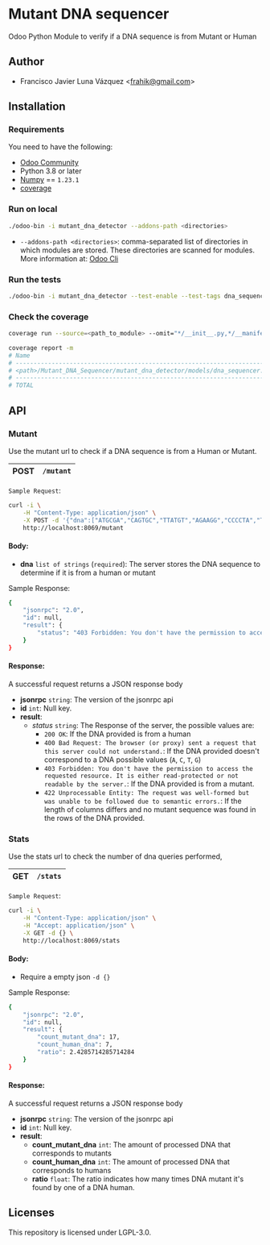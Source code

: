 # Mutant DNA sequencer

Odoo Python Module to verify if a DNA sequence is from Mutant or Human

## Author

* Francisco Javier Luna Vázquez \<<frahik@gmail.com>\>

## Installation

### Requirements

You need to have the following:

* [Odoo Community](https://www.odoo.com/documentation/15.0/administration/install/install.html)
* Python 3.8 or later
* [Numpy](https://pypi.org/project/numpy/) == `1.23.1`
* [coverage](https://coverage.readthedocs.io/en/latest/index.html)

### Run on local

```bash
./odoo-bin -i mutant_dna_detector --addons-path <directories>
```

* `--addons-path <directories>`: comma-separated list of directories in which modules are stored. These directories are scanned for modules. More information at: [Odoo Cli](https://www.odoo.com/documentation/15.0/developer/cli.html#cmdoption-odoo-bin-addons-path)

### Run the tests

```bash
./odoo-bin -i mutant_dna_detector --test-enable --test-tags dna_sequencer --stop-after-init
```

### Check the coverage

```bash
coverage run --source=<path_to_module> --omit="*/__init__.py,*/__manifest__.py,*/tests/*,*/controllers/*" <path_to_odoo_directory>/odoo-bin -d odoo --xmlrpc-port=8012 -u mutant_dna_detector --test-enable --log-level=test --stop-after-init
```

```bash
coverage report -m
# Name                                                                             Stmts   Miss  Cover   Missing
# --------------------------------------------------------------------------------------------------------------
# <path>/Mutant_DNA_Sequencer/mutant_dna_detector/models/dna_sequencer.py      60      5    92%   37-38, 45-46, 115
# --------------------------------------------------------------------------------------------------------------
# TOTAL                                                                               60      5    92
```

## API

### Mutant

Use the mutant url to check if a DNA sequence is from a Human or Mutant.

| POST | `/mutant` |
|------|-----------|

`Sample Request`:

```bash
curl -i \
    -H "Content-Type: application/json" \
    -X POST -d '{"dna":["ATGCGA","CAGTGC","TTATGT","AGAAGG","CCCCTA","TCACTG"]}' \
    http://localhost:8069/mutant
```

#### Body:

* **dna** `list of strings` (`required`): The server stores the DNA sequence to determine if it is from a human or mutant

Sample Response:
```bash
{
    "jsonrpc": "2.0",
    "id": null,
    "result": {
        "status": "403 Forbidden: You don't have the permission to access the requested resource. It is either read-protected or not readable by the server."
    }
}
```

#### Response:

A successful request returns a JSON response body

* **jsonrpc** `string`: The version of the jsonrpc api
* **id** `int`: Null key.
* **result**:
    + *status* `string`: The Response of the server, the possible values are:
        - `200 OK`: If the DNA provided is from a human
        - `400 Bad Request: The browser (or proxy) sent a request that this server could not understand.`: If the DNA provided doesn't correspond to a DNA possible values (`A`, `C`, `T`, `G`)
        - `403 Forbidden: You don't have the permission to access the requested resource. It is either read-protected or not readable by the server.`: If the DNA provided is from a mutant.
        - `422 Unprocessable Entity: The request was well-formed but was unable to be followed due to semantic errors.`: If the length of columns differs and no mutant sequence was found in the rows of the DNA provided.

### Stats

Use the stats url to check the number of dna queries performed,

| GET | `/stats` |
|------|-----------|

`Sample Request`:

```bash
curl -i \
    -H "Content-Type: application/json" \
    -H "Accept: application/json" \
    -X GET -d {} \
    http://localhost:8069/stats
```

#### Body:

* Require a empty json `-d {}`

Sample Response:
```bash
{
    "jsonrpc": "2.0",
    "id": null,
    "result": {
        "count_mutant_dna": 17,
        "count_human_dna": 7,
        "ratio": 2.4285714285714284
    }
}
```

#### Response:

A successful request returns a JSON response body

* **jsonrpc** `string`: The version of the jsonrpc api
* **id** `int`: Null key.
* **result**:
    + **count_mutant_dna** `int`: The amount of processed DNA that corresponds to mutants
    + **count_human_dna** `int`: The amount of processed DNA that corresponds to humans
    + **ratio** `float`: The ratio indicates how many times DNA mutant it's found by one of a DNA human.

## Licenses

This repository is licensed under LGPL-3.0.

